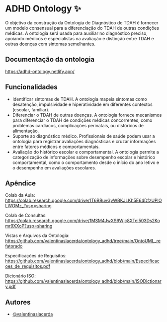 
# ADHD Ontology ✨

O objetivo da construção da Ontologia de Diagnóstico de TDAH é fornecer um
modelo consensual para a diferenciação do TDAH de outras condições médicas. A
ontologia será usada para auxiliar no diagnóstico preciso, apoiando médicos e
especialistas na avaliação e distinção entre TDAH e outras doenças com sintomas
semelhantes.

## Documentação da ontologia
https://adhd-ontology.netlify.app/


## Funcionalidades

- Identificar sintomas de TDAH. A ontologia mapeia sintomas como desatenção, impulsividade e hiperatividade em diferentes contextos (escolar,
familiar). 
- Diferenciar o TDAH de outras doenças. A ontologia fornece mecanismos para diferenciar o TDAH de condições médicas concorrentes, como problemas cardíacos, complicações perinatais, ou distúrbios de alimentação.
- Suporte ao diagnóstico médico. Profissionais de saúde podem usar a ontologia para registrar avaliações diagnósticas e cruzar informações entre fatores médicos e comportamentais.
- Avaliação do histórico escolar e comportamental. A ontologia permite a categorização de informações sobre desempenho escolar e histórico comportamental, como o comportamento desde o início do ano letivo e o
desempenho em avaliações escolares.


## Apêndice

Colab da Aula: https://colab.research.google.com/drive/1T6BBuvGyWBKJLKh5E64DfzUPlOLWOMz_?usp=sharing

Colab de Consultas: https://colab.research.google.com/drive/1MSM4JwXS6Wjc8XTei503Ds2Komr9XXoP?usp=sharing

Vistas e Arquivos da Ontologia: https://github.com/valentinaslacerda/ontology_adhd/tree/main/OntoUML_refatorado

Especificações de Requisitos: https://github.com/valentinaslacerda/ontology_adhd/blob/main/Especificacoes_de_requisitos.pdf

Dicionário ISO: https://github.com/valentinaslacerda/ontology_adhd/blob/main/ISODictionary.pdf

## Autores

- [@valentinaslacerda](https://github.com/valentinaslacerda)



